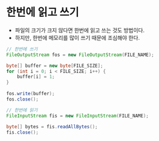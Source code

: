 # 한번에 읽고 쓰기

- 파일의 크기가 크지 않다면 한번에 읽고 쓰는 것도 방법이다.
- 하지만, 한번에 메모리를 많이 쓰기 때문에 조심해야 한다.

```java
// 한번에 쓰기
FileOutputStream fos = new FileOutputStream(FILE_NAME);

byte[] buffer = new byte[FILE_SIZE];
for (int i = 0; i < FILE_SIZE; i++) {
	buffer[i] = 1;
}
		
fos.write(buffer);
fos.close();

// 한번에 읽기
FileInputStream fis = new FileInputStream(FILE_NAME);
		
byte[] bytes = fis.readAllBytes();
fis.close();
```

